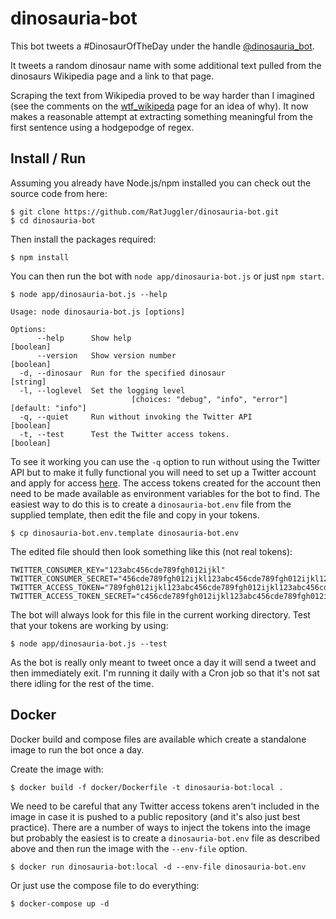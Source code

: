 # dinosauria-bot

This bot tweets a #DinosaurOfTheDay under the handle [@dinosauria_bot](https://twitter.com/dinosauria_bot).

It tweets a random dinosaur name with some additional text pulled from the dinosaurs Wikipedia page and a link to that page.

Scraping the text from Wikipedia proved to be way harder than I imagined (see the comments on the [wtf_wikipeda](https://github.com/spencermountain/wtf_wikipedia) 
page for an idea of why). It now makes a reasonable attempt at extracting something meaningful from the first sentence using a 
hodgepodge of regex.

## Install / Run

Assuming you already have Node.js/npm installed you can check out the source code from here:

    $ git clone https://github.com/RatJuggler/dinosauria-bot.git
    $ cd dinosauria-bot

Then install the packages required:

    $ npm install

You can then run the bot with `node app/dinosauria-bot.js` or just `npm start`.
```
$ node app/dinosauria-bot.js --help

Usage: node dinosauria-bot.js [options]

Options:
      --help      Show help                                            [boolean]
      --version   Show version number                                  [boolean]
  -d, --dinosaur  Run for the specified dinosaur                        [string]
  -l, --loglevel  Set the logging level
                           [choices: "debug", "info", "error"] [default: "info"]
  -q, --quiet     Run without invoking the Twitter API                 [boolean]
  -t, --test      Test the Twitter access tokens.                      [boolean]
```
To see it working you can use the `-q` option to run without using the Twitter API but to make it fully functional you will need to 
set up a Twitter account and apply for access [here](https://developer.twitter.com/en/apply-for-access). The access tokens created 
for the account then need to be made available as environment variables for the bot to find. The easiest way to do this is to 
create a `dinosauria-bot.env` file from the supplied template, then edit the file and copy in your tokens.

    $ cp dinosauria-bot.env.template dinosauria-bot.env

The edited file should then look something like this (not real tokens):

    TWITTER_CONSUMER_KEY="123abc456cde789fgh012ijkl"
    TWITTER_CONSUMER_SECRET="456cde789fgh012ijkl123abc456cde789fgh012ijkl123abc"
    TWITTER_ACCESS_TOKEN="789fgh012ijkl123abc456cde789fgh012ijkl123abc456cde"
    TWITTER_ACCESS_TOKEN_SECRET="c456cde789fgh012ijkl123abc456cde789fgh012ijkl"

The bot will always look for this file in the current working directory. Test that your tokens are working by using:

    $ node app/dinosauria-bot.js --test

As the bot is really only meant to tweet once a day it will send a tweet and then immediately exit. I'm running it daily with a 
Cron job so that it's not sat there idling for the rest of the time.

## Docker

Docker build and compose files are available which create a standalone image to run the bot once a day.

Create the image with: 

    $ docker build -f docker/Dockerfile -t dinosauria-bot:local .

We need to be careful that any Twitter access tokens aren't included in the image in case it is pushed to a public repository (and
it's also just best practice). There are a number of ways to inject the tokens into the image but probably the easiest is to create
a `dinosauria-bot.env` file as described above and then run the image with the `--env-file` option.

    $ docker run dinosauria-bot:local -d --env-file dinosauria-bot.env

Or just use the compose file to do everything:

    $ docker-compose up -d
